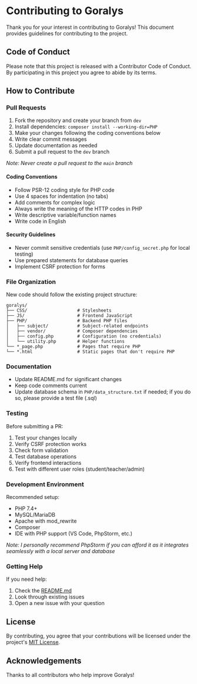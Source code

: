# Contributing to Goralys

Thank you for your interest in contributing to Goralys! This document provides guidelines for contributing to the project.

## Code of Conduct

Please note that this project is released with a Contributor Code of Conduct. By participating in this project you agree to abide by its terms.

## How to Contribute

### Pull Requests

1. Fork the repository and create your branch from `dev`
2. Install dependencies: `composer install --working-dir=PHP`
3. Make your changes following the coding conventions below
4. Write clear commit messages
5. Update documentation as needed
6. Submit a pull request to the `dev` branch

*Note: Never create a pull request to the `main` branch*

#### Coding Conventions

- Follow PSR-12 coding style for PHP code
- Use 4 spaces for indentation (no tabs)
- Add comments for complex logic
- Always write the meaning of the HTTP codes in PHP
- Write descriptive variable/function names
- Write code in English

#### Security Guidelines

- Never commit sensitive credentials (use `PHP/config_secret.php` for local testing)
- Use prepared statements for database queries
- Implement CSRF protection for forms

### File Organization

New code should follow the existing project structure:

```
goralys/
├── CSS/                   # Stylesheets
├── JS/                    # Frontend JavaScript
├── PHP/                   # Backend PHP files
│   ├── subject/           # Subject-related endpoints
│   ├── vendor/            # Composer dependencies
│   ├── config.php         # Configuration (no credentials)
│   └── utility.php        # Helper functions
└── *_page.php             # Pages that require PHP
└── *.html                 # Static pages that don't require PHP
```

### Documentation

- Update README.md for significant changes
- Keep code comments current
- Update database schema in `PHP/data_structure.txt` if needed; if you do so, please provide a test file (.sql)

### Testing

Before submitting a PR:

1. Test your changes locally
2. Verify CSRF protection works
3. Check form validation
4. Test database operations
5. Verify frontend interactions
6. Test with different user roles (student/teacher/admin)

### Development Environment

Recommended setup:

- PHP 7.4+
- MySQL/MariaDB
- Apache with mod_rewrite
- Composer
- IDE with PHP support (VS Code, PhpStorm, etc.)

*Note: I personally recommend PhpStorm if you can afford it as it integrates seamlessly with a local server and database*

### Getting Help

If you need help:

1. Check the [README.md](README.md)
2. Look through existing issues
3. Open a new issue with your question

## License

By contributing, you agree that your contributions will be licensed under the project's [MIT License](LICENSE).

## Acknowledgements

Thanks to all contributors who help improve Goralys!